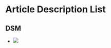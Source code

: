<!-- @format -->

# Article Description List

## DSM
* ![](https://ultimaker.invisionapp.com/dsm/ultimaker/ultimaker-com/asset/components/)
